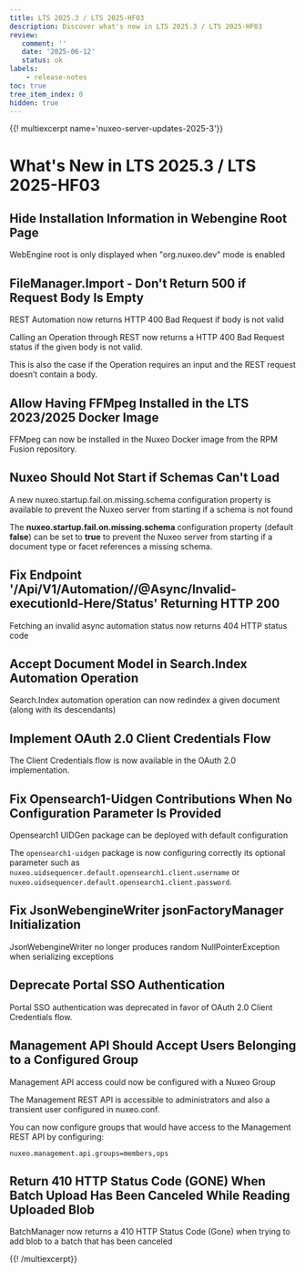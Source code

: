 ```yaml
---
title: LTS 2025.3 / LTS 2025-HF03
description: Discover what's new in LTS 2025.3 / LTS 2025-HF03
review:
   comment: ''
   date: '2025-06-12'
   status: ok
labels:
    - release-notes
toc: true
tree_item_index: 0
hidden: true
---
```


{{! multiexcerpt name='nuxeo-server-updates-2025-3'}}
# What's New in LTS 2025.3 / LTS 2025-HF03

## Hide Installation Information in Webengine Root Page

WebEngine root is only displayed when "org.nuxeo.dev" mode is enabled

## FileManager.Import - Don't Return 500 if Request Body Is Empty

REST Automation now returns HTTP 400 Bad Request if body is not valid

Calling an Operation through REST now returns a HTTP 400 Bad Request status if the given body is not valid.

This is also the case if the Operation requires an input and the REST request doesn’t contain a body.

## Allow Having FFMpeg Installed in the LTS 2023/2025 Docker Image

FFMpeg can now be installed in the Nuxeo Docker image from the RPM Fusion repository.

## Nuxeo Should Not Start if Schemas Can't Load

A new nuxeo.startup.fail.on.missing.schema configuration property is available to prevent the Nuxeo server from starting if a schema is not found

The **nuxeo.startup.fail.on.missing.schema** configuration property (default **false**) can be set to **true** to prevent the Nuxeo server from starting if a document type or facet references a missing schema.

## Fix Endpoint '/Api/V1/Automation/<operation>/@Async/Invalid-executionId-Here/Status' Returning HTTP 200

Fetching an invalid async automation status now returns 404 HTTP status code

## Accept Document Model in Search.Index Automation Operation

Search.Index automation operation can now redindex a given document (along with its descendants)

## Implement OAuth 2.0 Client Credentials Flow

The Client Credentials flow is now available in the OAuth 2.0 implementation.

## Fix Opensearch1-Uidgen Contributions When No Configuration Parameter Is Provided

Opensearch1 UIDGen package can be deployed with default configuration

The `opensearch1-uidgen` package is now configuring correctly its optional parameter such as `nuxeo.uidsequencer.default.opensearch1.client.username` or `nuxeo.uidsequencer.default.opensearch1.client.password`.

## Fix JsonWebengineWriter jsonFactoryManager Initialization

JsonWebengineWriter no longer produces random NullPointerException when serializing exceptions

## Deprecate Portal SSO Authentication

Portal SSO authentication was deprecated in favor of OAuth 2.0 Client Credentials flow.

## Management API Should Accept Users Belonging to a Configured Group

Management API access could now be configured with a Nuxeo Group

The Management REST API is accessible to administrators and also a transient user configured in nuxeo.conf.

You can now configure groups that would have access to the Management REST API by configuring:

```
nuxeo.management.api.groups=members,ops
```

## Return 410 HTTP Status Code (GONE) When Batch Upload Has Been Canceled While Reading Uploaded Blob

BatchManager now returns a 410 HTTP Status Code (Gone) when trying to add blob to a batch that has been canceled


{{! /multiexcerpt}}
